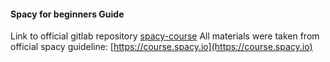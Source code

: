 #### Spacy for beginners Guide

Link to official gitlab repository [spacy-course](https://github.com/explosion/spacy-course)
All materials were taken from official spacy guideline: [https://course.spacy.io](https://course.spacy.io)